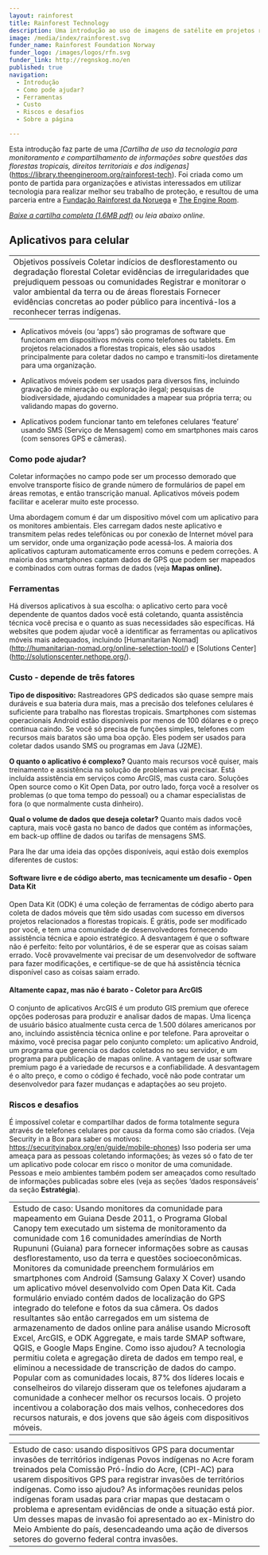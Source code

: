 ```yaml
---
layout: rainforest
title: Rainforest Technology
description: Uma introdução ao uso de imagens de satélite em projetos relacionados a florestas tropicais para analisar a mudança ao longo do tempo em uma área florestal, ou gerar evidência de desflorestamento, tendências como aumento de atividade comercial ou resultados visíveis de degradação florestal. Parte do relatório Tecnologia Rainforest.
image: /media/index/rainforest.svg
funder_name: Rainforest Foundation Norway
funder_logo: /images/logos/rfn.svg
funder_link: http://regnskog.no/en
published: true
navigation:
  - Introdução
  - Como pode ajudar?
  - Ferramentas
  - Custo
  - Riscos e desafios
  - Sobre a página

---
```


Esta introdução faz parte de uma *[Cartilha de uso da tecnologia para monitoramento e compartilhamento de informações sobre questões das florestas tropicais, direitos territoriais e dos indígenas]* (https://library.theengineroom.org/rainforest-tech). Foi criada como um ponto de partida para organizações e ativistas interessados em utilizar tecnologia para realizar melhor seu trabalho de proteção, e resultou de uma parceria entre a [Fundação Rainforest da Noruega](http://www.regnskog.no/en/) e [The Engine Room](https://theengineroom.org/).

*[Baixe a cartilha completa (1.6MB pdf)](http://d5i6is0eze552.cloudfront.net/documents/Publikasjoner/Andre-rapporter/Rainforest-tech-primer.pdf?mtime=20160704134642) ou leia abaixo online.*

## **Aplicativos para celular**

<table>
  <tr>
    <td>Objetivos possíveis
Coletar indícios de desflorestamento ou degradação florestal
Coletar evidências de irregularidades que prejudiquem pessoas ou comunidades
Registrar e monitorar o valor ambiental da terra ou de áreas florestais
Fornecer evidências concretas ao poder público para incentivá-los a reconhecer terras indígenas.</td>
  </tr>
</table>


* Aplicativos móveis (ou ‘apps’) são programas de software que funcionam em dispositivos móveis como telefones ou tablets. Em projetos relacionados a florestas tropicais, eles são usados principalmente para coletar dados no campo e transmiti-los diretamente para uma organização. 

* Aplicativos móveis podem ser usados para diversos fins, incluindo gravação de mineração ou exploração ilegal; pesquisas de biodiversidade, ajudando comunidades a mapear sua própria terra; ou validando mapas do governo.

* Aplicativos podem funcionar tanto em telefones celulares ‘feature’ usando SMS (Serviço de Mensagem) como em smartphones mais caros (com sensores GPS e câmeras).

### **Como pode ajudar?**

Coletar informações no campo pode ser um processo demorado que envolve transporte físico de grande número de formulários de papel em áreas remotas, e então transcrição manual. Aplicativos móveis podem facilitar e acelerar muito este processo. 

Uma abordagem comum é dar um dispositivo móvel com um aplicativo para os monitores ambientais. Eles carregam dados neste aplicativo e transmitem pelas redes telefônicas ou por conexão de Internet móvel para um servidor, onde uma organização pode acessá-los. A maioria dos aplicativos capturam automaticamente erros comuns e pedem correções. A maioria dos smartphones captam dados de GPS que podem ser mapeados e combinados com outras formas de dados (veja **Mapas online).**

### **Ferramentas**

Há diversos aplicativos à sua escolha: o aplicativo certo para você dependente de quantos dados você está coletando, quanta assistência técnica você precisa e o quanto as suas necessidades são específicas.  Há websites que podem ajudar você a identificar as ferramentas ou aplicativos móveis mais adequados, incluindo [Humanitarian Nomad] (http://humanitarian-nomad.org/online-selection-tool/) e [Solutions Center] (http://solutionscenter.nethope.org/). 

### **Custo - depende de três fatores**

**Tipo de dispositivo:** Rastreadores GPS dedicados são quase sempre mais duráveis e sua bateria dura mais, mas a precisão dos telefones celulares é suficiente para trabalho nas florestas tropicais. Smartphones com sistemas operacionais Android estão disponíveis por menos de 100 dólares e o preço continua caindo. Se você só precisa de funções simples, telefones com recursos mais baratos são uma boa opção. Eles podem ser usados para coletar dados usando SMS ou programas em Java (J2ME).  

**O quanto o aplicativo é complexo?** Quanto mais recursos você quiser, mais treinamento e assistência na solução de problemas vai precisar. Está incluída assistência em serviços como ArcGIS, mas custa caro. Soluções Open source como o Kit Open Data, por outro lado, força você a resolver os problemas (o que toma tempo do pessoal) ou a chamar especialistas de fora (o que normalmente custa dinheiro).

**Qual o volume de dados que deseja coletar?** Quanto mais dados você captura, mais você gasta no banco de dados que contém as informações, em back-up offline de dados ou tarifas de mensagens SMS. 

Para lhe dar uma ideia das opções disponíveis, aqui estão dois exemplos diferentes de custos:

#### Software livre e de código aberto, mas tecnicamente um desafio - Open Data Kit

Open Data Kit (ODK) é uma coleção de ferramentas de código aberto para coleta de dados móveis que têm sido usadas com sucesso em diversos projetos relacionados a florestas tropicais. É grátis, pode ser modificado por você, e tem uma comunidade de desenvolvedores fornecendo assistência técnica e apoio estratégico. A desvantagem é que o software não é perfeito: feito por voluntários, é de se esperar que as coisas saiam errado. Você provavelmente vai precisar de um desenvolvedor de software para fazer modificações, e certifique-se de que há assistência técnica disponível caso as coisas saiam errado.

#### Altamente capaz, mas não é barato - Coletor para ArcGIS 

O conjunto de aplicativos ArcGIS é um produto GIS premium que oferece opções poderosas para produzir e analisar dados de mapas. Uma licença de usuário básico atualmente custa cerca de 1.500 dólares americanos por ano, incluindo assistência técnica online e por telefone. Para aproveitar o máximo, você precisa pagar pelo conjunto completo: um aplicativo Android, um programa que gerencia os dados coletados no seu servidor, e um programa para publicação de mapas online. A vantagem de usar software premium pago é a variedade de recursos e a confiabilidade. A desvantagem é o alto preço, e como o código é fechado, você não pode contratar um desenvolvedor para fazer mudanças e adaptações ao seu projeto. 

### **Riscos e desafios**

É impossível coletar e compartilhar dados de forma totalmente segura através de telefones celulares por causa da forma como são criados.  (Veja Security in a Box para saber os motivos: https://securityinabox.org/en/guide/mobile-phones) Isso poderia ser uma ameaça para as pessoas coletando informações; às vezes só o fato de ter um aplicativo pode colocar em risco o monitor de uma comunidade. Pessoas e meio ambientes também podem ser ameaçados como resultado de informações publicadas sobre eles (veja as seções ‘dados responsáveis’ da seção **Estratégia**).

<table>
  <tr>
    <td>Estudo de caso: Usando monitores da comunidade para mapeamento em Guiana
Desde 2011, o Programa Global Canopy tem executado um sistema de monitoramento da comunidade com 16 comunidades ameríndias de North Rupununi (Guiana) para fornecer informações sobre as causas desflorestamento, uso da terra e questões socioeconômicas. Monitores da comunidade preenchem formulários em smartphones com Android (Samsung Galaxy X Cover) usando um aplicativo móvel desenvolvido com Open Data Kit. Cada formulário enviado contém dados de localização do GPS integrado do telefone e fotos da sua câmera. Os dados resultantes são então carregados em um sistema de armazenamento de dados online para análise usando Microsoft Excel, ArcGIS, e ODK Aggregate, e mais tarde SMAP software, QGIS, e Google Maps Engine. 
Como isso ajudou?
A tecnologia permitiu coleta e agregação direta de dados em tempo real, e eliminou a necessidade de transcrição de dados do campo.
Popular com as comunidades locais, 87% dos líderes locais e conselheiros do vilarejo disseram que os telefones ajudaram a comunidade a conhecer melhor os recursos locais. 
O projeto incentivou a colaboração dos mais velhos, conhecedores dos recursos naturais, e dos jovens que são ágeis com dispositivos móveis.</td>
  </tr>
</table>


<table>
  <tr>
    <td>Estudo de caso: usando dispositivos GPS para documentar invasões de territórios indígenas
Povos indígenas no Acre foram treinados pela Comissão Pró-Índio do Acre, (CPI-AC) para usarem dispositivos GPS para registrar invasões de territórios indígenas. 
Como isso ajudou?
As informações reunidas pelos indígenas foram usadas para criar mapas que destacam o problema e apresentam evidências de onde a situação está pior.
Um desses mapas de invasão foi apresentado ao ex-Ministro do Meio Ambiente do país, desencadeando uma ação de diversos setores do governo federal contra invasões.</td>
  </tr>
</table>

